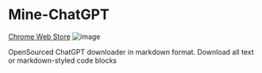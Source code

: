 # Mine-ChatGPT 
[Chrome Web Store](https://chrome.google.com/webstore/detail/mine-chatgpt/ckbkgkpdiidddiahomkdebijgnoeejdh?hl=en&authuser=0)
![image](https://user-images.githubusercontent.com/23504691/227246055-ea71a233-15e7-440f-a93d-36dbc91cb89b.png)

OpenSourced ChatGPT downloader in markdown format. Download all text or markdown-styled code blocks
